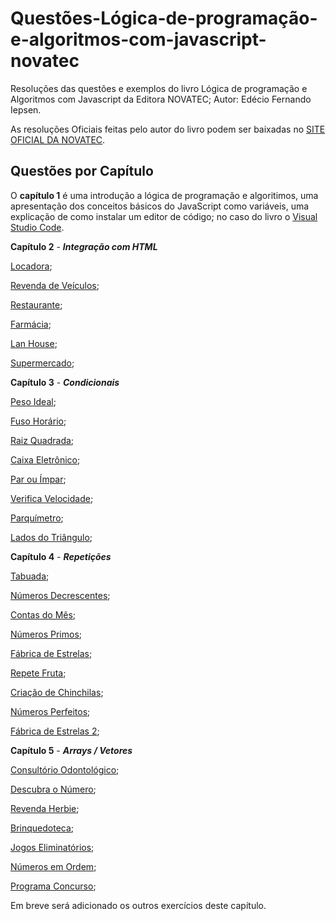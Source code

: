 # Questões-Lógica-de-programação-e-algoritmos-com-javascript-novatec

Resoluções das questões e exemplos do livro Lógica de programação e Algoritmos com Javascript da Editora NOVATEC; Autor: Edécio Fernando Iepsen.

As resoluções Oficiais feitas pelo autor do livro podem ser baixadas no [SITE OFICIAL DA NOVATEC](https://novatec.com.br/livros/logica-programacao-algoritmos-com-javascript/).

## Questões por Capítulo
O **capítulo 1** é uma introdução a lógica de programação e algoritimos, uma apresentação dos conceitos básicos do JavaScript como variáveis, uma explicação de como instalar um editor de código; no caso do livro o [Visual Studio Code](https://code.visualstudio.com/).

**Capítulo 2** - **_Integração com HTML_**

[Locadora](https://github.com/gabrielmxavier/questoes-Logica-de-programacao-e-algoritmos-com-javascript-novatec/tree/master/Locadora);

[Revenda de Veículos](https://github.com/gabrielmxavier/questoes-Logica-de-programacao-e-algoritmos-com-javascript-novatec/tree/master/RevendaDeVeiculos);

[Restaurante](https://github.com/gabrielmxavier/questoes-Logica-de-programacao-e-algoritmos-com-javascript-novatec/tree/master/Restaurante);

[Farmácia](https://github.com/gabrielmxavier/questoes-Logica-de-programacao-e-algoritmos-com-javascript-novatec/tree/master/Farmacia);

[Lan House](https://github.com/gabrielmxavier/questoes-Logica-de-programacao-e-algoritmos-com-javascript-novatec/tree/master/LanHouse);

[Supermercado](https://github.com/gabrielmxavier/questoes-Logica-de-programacao-e-algoritmos-com-javascript-novatec/tree/master/Supermercado);

**Capítulo 3** - **_Condicionais_**

[Peso Ideal](https://github.com/gabrielmxavier/questoes-Logica-de-programacao-e-algoritmos-com-javascript-novatec/tree/master/PesoIdeal);

[Fuso Horário](https://github.com/gabrielmxavier/questoes-Logica-de-programacao-e-algoritmos-com-javascript-novatec/tree/master/FusoHorario);

[Raiz Quadrada](https://github.com/gabrielmxavier/questoes-Logica-de-programacao-e-algoritmos-com-javascript-novatec/tree/master/RaizQuadrada);

[Caixa Eletrônico](https://github.com/gabrielmxavier/questoes-Logica-de-programacao-e-algoritmos-com-javascript-novatec/tree/master/CaixaEletronico);

[Par ou Ímpar](https://github.com/gabrielmxavier/questoes-Logica-de-programacao-e-algoritmos-com-javascript-novatec/tree/master/ParOuImpar);

[Verifica Velocidade](https://github.com/gabrielmxavier/questoes-Logica-de-programacao-e-algoritmos-com-javascript-novatec/tree/master/VerificaVelocidade);

[Parquímetro](https://github.com/gabrielmxavier/questoes-Logica-de-programacao-e-algoritmos-com-javascript-novatec/tree/master/Parquimetro);

[Lados do Triângulo](https://github.com/gabrielmxavier/questoes-Logica-de-programacao-e-algoritmos-com-javascript-novatec/tree/master/LadosDoTriangulo);

**Capítulo 4** - **_Repetições_**

[Tabuada](https://github.com/gabrielmxavier/questoes-Logica-de-programacao-e-algoritmos-com-javascript-novatec/tree/master/Tabuada);

[Números Decrescentes](https://github.com/gabrielmxavier/questoes-Logica-de-programacao-e-algoritmos-com-javascript-novatec/tree/master/NumerosDecrescentes);

[Contas do Mês](https://github.com/gabrielmxavier/questoes-Logica-de-programacao-e-algoritmos-com-javascript-novatec/tree/master/ContasDoMes);

[Números Primos](https://github.com/gabrielmxavier/questoes-Logica-de-programacao-e-algoritmos-com-javascript-novatec/tree/master/NumerosPrimos);

[Fábrica de Estrelas](https://github.com/gabrielmxavier/questoes-Logica-de-programacao-e-algoritmos-com-javascript-novatec/tree/master/FabricaDeEstrelas);

[Repete Fruta](https://github.com/gabrielmxavier/questoes-Logica-de-programacao-e-algoritmos-com-javascript-novatec/tree/master/RepeteFruta);

[Criação de Chinchilas](https://github.com/gabrielmxavier/questoes-Logica-de-programacao-e-algoritmos-com-javascript-novatec/tree/master/CriacaoDeChinchilas);

[Números Perfeitos](https://github.com/gabrielmxavier/questoes-Logica-de-programacao-e-algoritmos-com-javascript-novatec/tree/master/NumerosPerfeitos);

[Fábrica de Estrelas 2](https://github.com/gabrielmxavier/questoes-Logica-de-programacao-e-algoritmos-com-javascript-novatec/tree/master/FabricaDeEstrelas2);

**Capítulo 5** - **_Arrays / Vetores_**

[Consultório Odontológico](https://github.com/gabrielmxavier/questoes-Logica-de-programacao-e-algoritmos-com-javascript-novatec/tree/master/ConsultorioOdontologico);

[Descubra o Número](https://github.com/gabrielmxavier/questoes-Logica-de-programacao-e-algoritmos-com-javascript-novatec/tree/master/DescubraONumero);

[Revenda Herbie](https://github.com/gabrielmxavier/questoes-Logica-de-programacao-e-algoritmos-com-javascript-novatec/tree/master/RevendaHerbie);

[Brinquedoteca](https://github.com/gabrielmxavier/questoes-Logica-de-programacao-e-algoritmos-com-javascript-novatec/tree/master/ProgramaBrinquedoteca);

[Jogos Eliminatórios](https://github.com/gabrielmxavier/questoes-Logica-de-programacao-e-algoritmos-com-javascript-novatec/tree/master/JogosEliminatorios);

[Números em Ordem](https://github.com/gabrielmxavier/questoes-Logica-de-programacao-e-algoritmos-com-javascript-novatec/tree/master/NumerosEmOrdem);

[Programa Concurso](https://github.com/gabrielmxavier/questoes-Logica-de-programacao-e-algoritmos-com-javascript-novatec/tree/master/ProgramaConcurso);

Em breve será adicionado os outros exercícios deste capítulo.
